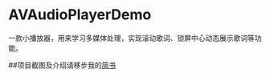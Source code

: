 # AVAudioPlayerDemo
一款小播放器，用来学习多媒体处理，实现滚动歌词、锁屏中心动态展示歌词等功能。

##项目截图及介绍请移步我的[简书](http://www.jianshu.com/p/b04882685afc) 
